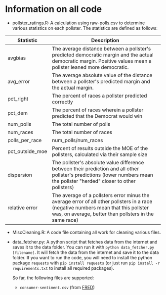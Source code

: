 # Information on all code

- pollster_ratings.R: A calculation using raw-polls.csv to determine various statistics on each pollster. The statistics are defined as follows:

| Statistic       | Description                                                                                                                                                                                  |
| --------------- | -------------------------------------------------------------------------------------------------------------------------------------------------------------------------------------------- |
| avgbias         | The average distance between a pollster's predicted democratic margin and the actual democratic margin. Positive values mean a pollster leaned more democratic.                              |
| avg_error       | The average absolute value of the distance between a pollster's predicted margin and the actual margin.                                                                                      |
| pct_right       | The percent of races a pollster predicted correctly                                                                                                                                          |
| pct_dem         | The percent of races wherein a pollster predicted that the Democrat would win                                                                                                                |
| num_polls       | The total number of polls                                                                                                                                                                    |
| num_races       | The total number of races                                                                                                                                                                    |
| polls_per_race  | num_polls/num_races                                                                                                                                                                          |
| pct_outside_moe | Percent of results outside the MOE of the pollsters, calculated via their sample size                                                                                                        |
| dispersion      | The pollster's absolute value difference between their prediction and all other pollster's predictions (lower numbers mean the pollster "herded" closer to other pollsters)                  |
| relative error  | The average of a pollsters error minus the average error of all other pollsters in a race (negative numbers mean that this pollster was, on average, better than pollsters in the same race) |

- MiscCleaning.R: A code file containing all work for cleaning various files.

- data_fetcher.py: A python script that fetches data from the internet and saves it to the data folder. You can run it with `python data_fetcher.py [filename]`. It will fetch the data from the internet and save it to the data folder. If you want to run the code, you will need to install the python package `requests` with `pip install requests` (or just run `pip install -r requirements.txt` to install all required packages).

  So far, the following files are supported:

  - `consumer-sentiment.csv` (from [FRED](https://fred.stlouisfed.org/series/UMCSENT))

